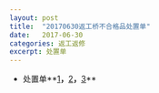 ```yaml
---
layout: post
title:  "20170630返工桥不合格品处置单"
date:   2017-06-30
categories: 返工返修
excerpt: 处置单
---
```


+ 处置单**[1](/imgs/2017-06-30-fangong-chuzhidanas/001.jpg)**，**[2](/imgs/2017-06-30-fangong-chuzhidanas/002.jpg)**，**[3](/imgs/2017-06-30-fangong-chuzhidanas/003.jpg)**
